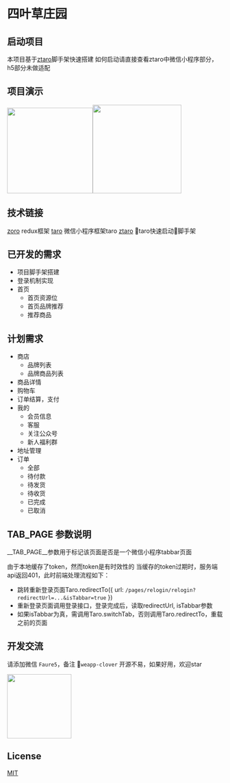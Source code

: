 # 四叶草庄园

## 启动项目
本项目基于[ztaro](https://github.com/FaureWu/ztaro)脚手架快速搭建
如何启动请直接查看ztaro中微信小程序部分，h5部分未做适配

## 项目演示

<img src="https://gxm-ecommerce.oss-cn-shenzhen.aliyuncs.com/user_upload/rc-upload-1545713993318-4.png" width="200" /><img src="https://gxm-ecommerce.oss-cn-shenzhen.aliyuncs.com/user_upload/rc-upload-1545713993318-6.gif" width="207" />

## 技术链接

[zoro](https://github.com/FaureWu/zoro) redux框架
[taro](https://taro.js.org/) 微信小程序框架taro
[ztaro](https://github.com/FaureWu/ztaro) taro快速启动脚手架

## 已开发的需求

* 项目脚手架搭建
* 登录机制实现
* 首页
  * 首页资源位
  * 首页品牌推荐
  * 推荐商品

## 计划需求

* 商店
  * 品牌列表
  * 品牌商品列表
* 商品详情
* 购物车
* 订单结算，支付
* 我的
  * 会员信息
  * 客服
  * 关注公众号
  * 新人福利群
* 地址管理
* 订单
  * 全部
  * 待付款
  * 待发货
  * 待收货
  * 已完成
  * 已取消

## __TAB_PAGE__ 参数说明

__TAB_PAGE__参数用于标记该页面是否是一个微信小程序tabbar页面

由于本地缓存了token，然而token是有时效性的
当缓存的token过期时，服务端api返回401，此时前端处理流程如下：
  * 跳转重新登录页面Taro.redirectTo({ url: `/pages/relogin/relogin?redirectUrl=...&isTabbar=true` })
  * 重新登录页面调用登录接口，登录完成后，读取redirectUrl, isTabbar参数
  * 如果isTabbar为真，需调用Taro.switchTab，否则调用Taro.redirectTo，重载之前的页面

## 开发交流

请添加微信 `Faure5`，备注 `weapp-clover` 开源不易，如果好用，欢迎star

<img src="https://img.baobeicang.com/user_upload/rc-upload-1539676937885-2.jpeg" width="150" />

## License

[MIT](https://tldrlegal.com/license/mit-license)
